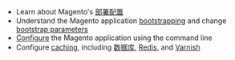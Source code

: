 <div markdown="1">
	
*	Learn about Magento's <a href="{{ page.baseurl }}/config-guide/config/config-php.html">部署配置</a>
*	Understand the Magento application <a href="{{ page.baseurl }}/config-guide/bootstrap/magento-bootstrap.html">bootstrapping</a> and change <a href="{{ page.baseurl }}/config-guide/bootstrap/magento-how-to-set.html">bootstrap parameters</a>
*	<a href="{{ page.baseurl }}/config-guide/cli/config-cli.html">Configure</a> the Magento application using the command line
*	Configure <a href="{{ page.baseurl }}/config-guide/config/caching.html">caching</a>, including <a href="{{ page.baseurl }}/config-guide/database/database.html">数据库</a>, <a href="{{ page.baseurl }}/config-guide/redis/config-redis.html">Redis</a>, and <a href="{{ page.baseurl }}/config-guide/varnish/config-varnish.html">Varnish</a>
